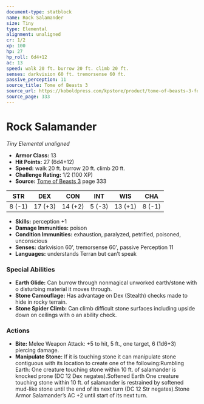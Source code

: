 ```yaml
---
document-type: statblock
name: Rock Salamander
size: Tiny
type: Elemental
alignment: unaligned
cr: 1/2
xp: 100
hp: 27
hp_roll: 6d4+12
ac: 13
speed: walk 20 ft. burrow 20 ft. climb 20 ft.
senses: darkvision 60 ft. tremorsense 60 ft. 
passive_perception: 11
source_title: Tome of Beasts 3
source_url: https://koboldpress.com/kpstore/product/tome-of-beasts-3-for-5th-edition/
source_page: 333
---
```


# Rock Salamander

*Tiny* *Elemental* *unaligned*

- **Armor Class:** 13
- **Hit Points:** 27 (6d4+12)
- **Speed:** walk 20 ft. burrow 20 ft. climb 20 ft.
- **Challenge Rating:** 1/2 (100 XP)
- **Source:** [Tome of Beasts 3](https://koboldpress.com/kpstore/product/tome-of-beasts-3-for-5th-edition/) page 333

| STR | DEX | CON | INT | WIS | CHA |
| --- | --- | --- | --- | --- | --- |
| 8 (-1) | 17 (+3) | 14 (+2) | 5 (-3) | 13 (+1) | 8 (-1) |

- **Skills:** perception +1
- **Damage Immunities:** poison
- **Condition Immunities:** exhaustion, paralyzed, petrified, poisoned, unconscious
- **Senses:** darkvision 60', tremorsense 60', passive Perception 11
- **Languages:** understands Terran but can’t speak

### Special Abilities

- **Earth Glide:** Can burrow through nonmagical unworked earth/stone with o disturbing material it moves through.
- **Stone Camouflage:** Has advantage on Dex (Stealth) checks made to hide in rocky terrain.
- **Stone Spider Climb:** Can climb difficult stone surfaces including upside down on ceilings with o an ability check.

### Actions

- **Bite:** Melee Weapon Attack: +5 to hit, 5 ft., one target, 6 (1d6+3) piercing damage.
- **Manipulate Stone:** If it is touching stone it can manipulate stone contiguous with its location to create one of the following:Rumbling Earth: One creature touching stone within 10 ft. of salamander is knocked prone (DC 12 Dex negates).Softened Earth One creature touching stone within 10 ft. of salamander is restrained by softened mud-like stone until the end of its next turn (DC 12 Str negates).Stone Armor Salamander’s AC +2 until start of its next turn.
